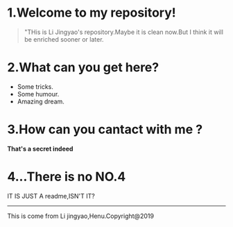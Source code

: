 # 1.Welcome to my repository!
>"THis is Li Jingyao's repository.Maybe it is clean now.But I think it will be enriched sooner or later.
# 2.What can you get here?
+ Some tricks.
+ Some humour.
+ Amazing dream.
# 3.How can you cantact with me ?
**That's a secret indeed**

# 4...There is no NO.4
IT IS JUST A readme,ISN'T IT?

-----------------------------------------------
This is come from Li jingyao,Henu.Copyright@2019
